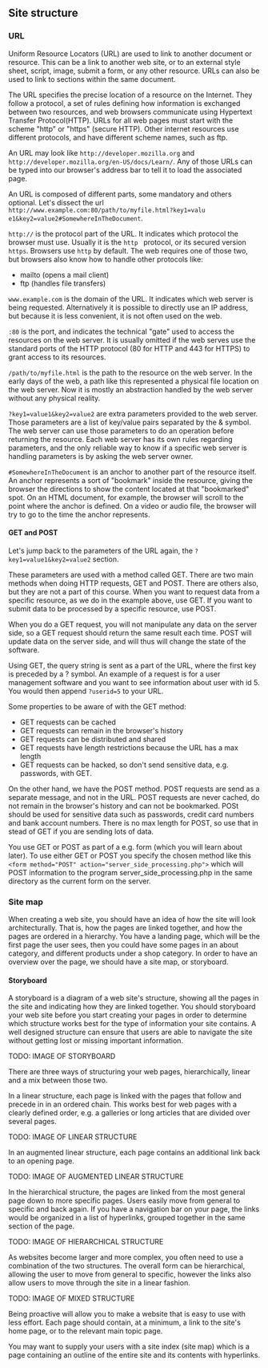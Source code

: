 ## Site structure

### URL
Uniform Resource Locators (URL) are used to link to another document or resource. This can be a link to another web site, or to an external style sheet, script, image, submit a form, or any other resource. URLs can also be used to link to sections within the same document.  

The URL specifies the precise location of a resource on the Internet. They follow a protocol, a set of rules defining how information is exchanged between two resources, and web browsers communicate using Hypertext Transfer Protocol(HTTP). URLs for all web pages must start with the scheme "http" or "https" (secure HTTP). Other internet resources use different protocols, and have different scheme names, such as ftp.

An URL may look like `http://developer.mozilla.org` and `http://developer.mozilla.org/en-US/docs/Learn/`. Any of those URLs can be typed into our browser's address bar to tell it to load the associated page.

An URL is composed of different parts, some mandatory and others optional. Let's dissect the url `http://www.example.com:80/path/to/myfile.html?key1=valu e1&key2=value2#SomewhereInTheDocument`.

`http://` is the protocol part of the URL. It indicates which protocol the browser must use. Usually it is the `http ` protocol, or its secured version `https`. Browsers use `http` by default. The web requires one of those two, but browsers also know how to handle other protocols like:
* mailto (opens a mail client)
* ftp (handles file transfers)

`www.example.com` is the domain of the URL. It indicates which web server is being requested. Alternatively it is possible to directly use an IP address, but because it is less convenient, it is not often used on the web.

`:80` is the port, and indicates the technical "gate" used to access the resources on the web server. It is usually omitted if the web serves use the standard ports of the HTTP protocol (80 for HTTP and 443 for HTTPS) to grant access to its resources.

`/path/to/myfile.html` is the path to the resource on the web server. In the early days of the web, a path like this represented a physical file location on the web server. Now it is mostly an abstraction handled by the web server without any physical reality.

`?key1=value1&key2=value2` are extra parameters provided to the web server. Those parameters are a list of key/value pairs separated by the & symbol. The web server can use those parameters to do an operation before returning the resource. Each web server has its own rules regarding parameters, and the only reliable way to know if a specific web server is handling parameters is by asking the web server owner.

`#SomewhereInTheDocument` is an anchor to another part of the resource itself. An anchor represents a sort of "bookmark" inside the resource, giving the browser the directions to show the content located at that "bookmarked" spot. On an HTML document, for example, the browser will scroll to the point where the anchor is defined. On a video or audio file, the browser will try to go to the time the anchor represents.

#### GET and POST
Let's jump back to the parameters of the URL again, the `?key1=value1&key2=value2` section.

These parameters are used with a method called GET. There are two main methods when doing HTTP requests, GET and POST. There are others also, but they are not a part of this course. When you want to request data from a specific resource, as we do in the example above, use GET. If you want to submit data to be processed by a specific resource, use POST.

When you do a GET request, you will not manipulate any data on the server side, so a GET request should return the same result each time. POST will update data on the server side, and will thus will change the state of the software.

Using GET, the query string is sent as a part of the URL, where the first key is preceded by a ? symbol. An example of a request is for a user management software and you want to see information about user with id 5. You would then append `?userid=5` to your URL.

Some properties to be aware of with the GET method:
* GET requests can be cached
* GET requests can remain in the browser's history
* GET requests can be distributed and shared
* GET requests have length restrictions because the URL has a max length
* GET requests can be hacked, so don't send sensitive data, e.g. passwords, with GET.

On the other hand, we have the POST method. POST requests are send as a separate message, and not in the URL. POST requests are never cached, do not remain in the browser's history and can not be bookmarked. POSt should be used for sensitive data such as passwords, credit card numbers and bank account numbers. There is no max length for POST, so use that in stead of GET if you are sending lots of data.

You use GET or POST as part of a e.g. form (which you will learn about later). To use either GET or POST you specify the chosen method like this `<form method="POST" action="server_side_processing.php">` which will POST information to the program server_side_processing.php in the same directory as the current form on the server.

### Site map

When creating a web site, you should have an idea of how the site will look architecturally. That is, how the pages are linked together, and how the pages are ordered in a hierarchy. You have a landing page, which will be the first page the user sees, then you could have some pages in an about category, and different products under a shop category. In order to have an overview over the page, we should have a site map, or storyboard.

#### Storyboard
A storyboard is a diagram of a web site's structure, showing all the pages in the site and indicating how they are linked together. You should storyboard your web site before you start creating your pages in order to determine which structure works best for the type of information your site contains. A well designed structure can ensure that users are able to navigate the site without getting lost or missing important information.

TODO: IMAGE OF STORYBOARD

There are three ways of structuring your web pages, hierarchically, linear and a mix between those two.

In a linear structure, each page is linked with the pages that follow and precede in in an ordered chain. This works best for web pages with a clearly defined order, e.g. a galleries or long articles that are divided over several pages.

TODO: IMAGE OF LINEAR STRUCTURE

In an augmented linear structure, each page contains an additional link back to an opening page.

TODO: IMAGE OF AUGMENTED LINEAR STRUCTURE

In the hierarchical structure, the pages are linked from the most general page down to more specific pages. Users easily move from general to specific and back again. If you have a navigation bar on your page, the links would be organized in a list of hyperlinks, grouped together in the same section of the page.

TODO: IMAGE OF HIERARCHICAL STRUCTURE

As websites become larger and more complex, you often need to use a combination of the two structures. The overall form can be hierarchical, allowing the user to move from general to specific, however the links also allow users to move through the site in a linear fashion.

TODO: IMAGE OF MIXED STRUCTURE

Being proactive will allow you to make a website that is easy to use with less effort. Each page should contain, at a minimum, a link to the site's home page, or to the relevant main topic page.

You may want to supply your users with a site index (site map) which is a page containing an outline of the entire site and its contents with hyperlinks.
